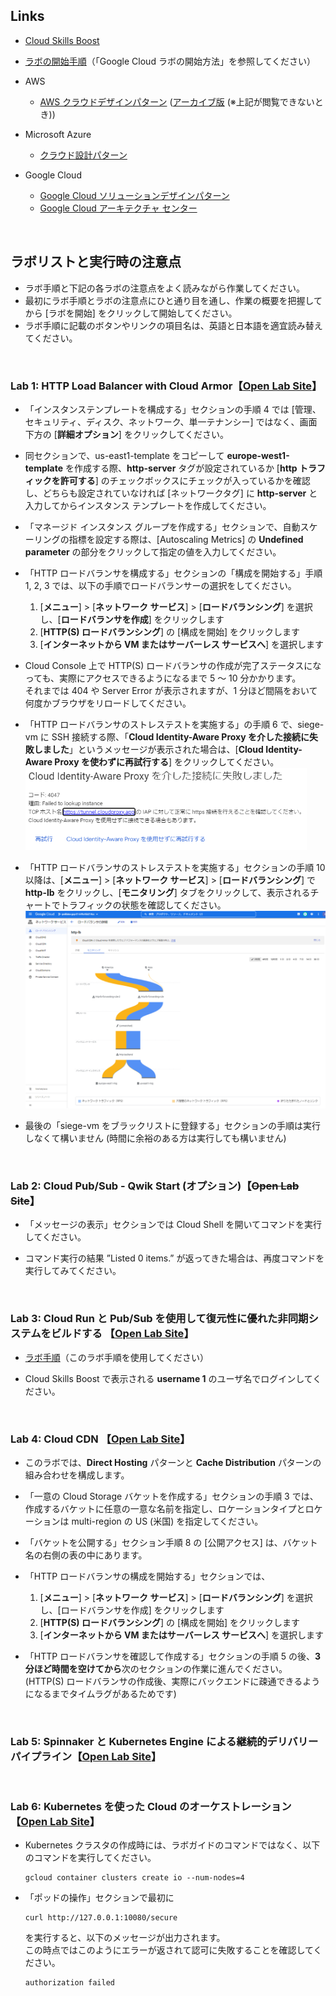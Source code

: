 ## Links

-   [Cloud Skills Boost](https://www.cloudskillsboost.google/)
-   [ラボの開始手順](https://qualia906.github.io/skillsboost/how-to-use-lab/)（「Google Cloud ラボの開始方法」を参照してください）
    
-   AWS
    -   [AWS クラウドデザインパターン](http://aws.clouddesignpattern.org/index.php/%E3%83%A1%E3%82%A4%E3%83%B3%E3%83%9A%E3%83%BC%E3%82%B8) ([アーカイブ版](http://web.archive.org/web/20171008040110/http:/aws.clouddesignpattern.org/index.php/%E3%83%A1%E3%82%A4%E3%83%B3%E3%83%9A%E3%83%BC%E3%82%B8) (※上記が閲覧できないとき))
    

-   Microsoft Azure
    -   [クラウド設計パターン](https://docs.microsoft.com/ja-jp/azure/architecture/patterns/)
  
-  Google Cloud
    -   [Google Cloud ソリューションデザインパターン](https://events.withgoogle.com/solution-design-pattern/)
    -   [Google Cloud アーキテクチャ センター](https://cloud.google.com/architecture?hl=ja)
 
<br /> 
  
## ラボリストと実行時の注意点

-   ラボ手順と下記の各ラボの注意点をよく読みながら作業してください。
-   最初にラボ手順とラボの注意点にひと通り目を通し、作業の概要を把握してから [ラボを開始] をクリックして開始してください。
-   ラボ手順に記載のボタンやリンクの項目名は、英語と日本語を適宜読み替えてください。

<br />

### Lab 1: HTTP Load Balancer with Cloud Armor【[Open Lab Site](https://www.cloudskillsboost.google/focuses/1232?catalog_rank=%7B%22rank%22%3A2%2C%22num_filters%22%3A0%2C%22has_search%22%3Atrue%7D&parent=catalog&search_id=7978999)】

-   「インスタンステンプレートを構成する」セクションの手順 4 では [管理、セキュリティ、ディスク、ネットワーク、単一テナンシー] ではなく、画面下方の [**詳細オプション**] をクリックしてください。
    
-   同セクションで、us-east1-template をコピーして **europe-west1-template** を作成する際、**http-server** タグが設定されているか [**http トラフィックを許可する**] のチェックボックスにチェックが入っているかを確認し、どちらも設定されていなければ [ネットワークタグ] に **http-server** と入力してからインスタンス テンプレートを作成してください。
 
 -   「マネージド インスタンス グループを作成する」セクションで、自動スケーリングの指標を設定する際は、[Autoscaling Metrics] の **Undefined parameter** の部分をクリックして指定の値を入力してください。

-   「HTTP ロードバランサを構成する」セクションの「構成を開始する」手順 1, 2, 3 では、以下の手順でロードバランサーの選択をしてください。
     1. [**メニュー**] > [**ネットワーク サービス**] > [**ロードバランシング**] を選択し、[**ロードバランサを作成**] をクリックします
     2. [**HTTP(S) ロードバランシング**] の [構成を開始] をクリックします
     3. [**インターネットから VM またはサーバーレス サービスへ**] を選択します

-   Cloud Console 上で HTTP(S) ロードバランサの作成が完了ステータスになっても、実際にアクセスできるようになるまで  5 ～ 10 分かかります。  
それまでは 404 や Server Error が表示されますが、1 分ほど間隔をおいて何度かブラウザをリロードしてください。

-   「HTTP ロードバランサのストレステストを実施する」の手順 6 で、siege-vm に SSH 接続する際、「**Cloud Identity-Aware Proxy を介した接続に失敗しました**」というメッセージが表示された場合は、[**Cloud Identity-Aware Proxy を使わずに再試行する**] をクリックしてください。  
     ![](./img/lab1-1.png)

-   「HTTP ロードバランサのストレステストを実施する」セクションの手順 10 以降は、[**メニュー**] > [**ネットワーク サービス**] > [**ロードバランシング**] で **http-lb** をクリックし、[**モニタリング**] タブをクリックして、表示されるチャートでトラフィックの状態を確認してください。  
     ![](./img/lab1-3.png)


-   最後の「siege-vm をブラックリストに登録する」セクションの手順は実行しなくて構いません (時間に余裕のある方は実行しても構いません)

<br />

### Lab 2: Cloud Pub/Sub - Qwik Start (オプション)【~~Open Lab Site~~】

-   「メッセージの表示」セクションでは Cloud Shell を開いてコマンドを実行してください。

-   コマンド実行の結果 ”Listed 0 items.” が返ってきた場合は、再度コマンドを実行してみてください。

<br />    

### Lab 3: Cloud Run と Pub/Sub を使用して復元性に優れた非同期システムをビルドする 【[Open Lab Site](https://www.cloudskillsboost.google/focuses/8389?parent=catalog)】

-   [ラボ手順](https://github.com/qualia906/clouddp/blob/main/docs/lab3/index.md)（このラボ手順を使用してください）

-   Cloud Skills Boost で表示される **username 1** のユーザ名でログインしてください。

<br />    

### Lab 4: Cloud CDN 【[Open Lab Site](https://www.cloudskillsboost.google/focuses/1251?catalog_rank=%7B%22rank%22%3A2%2C%22num_filters%22%3A0%2C%22has_search%22%3Atrue%7D&parent=catalog&search_id=17896257)】

-   このラボでは、**Direct Hosting** パターンと **Cache Distribution** パターンの組み合わせを構成します。

-   「一意の Cloud Storage バケットを作成する」セクションの手順 3 では、作成するバケットに任意の一意な名前を指定し、ロケーションタイプとロケーションは multi-region の US (米国) を指定してください。

-  「バケットを公開する」セクション手順 8 の [公開アクセス] は、バケット名の右側の表の中にあります。
-  「HTTP ロードバランサの構成を開始する」セクションでは、
    1. [**メニュー**] > [**ネットワーク サービス**] > [**ロードバランシング**] を選択し、[ロードバランサを作成] をクリックします
    2. [**HTTP(S) ロードバランシング**] の [構成を開始] をクリックします
    3. [**インターネットから VM またはサーバーレス サービスへ**] を選択します
-   「HTTP ロードバランサを確認して作成する」セクションの手順 5 の後、**3 分ほど時間を空けてから**次のセクションの作業に進んでください。
     (HTTP(S) ロードバランサの作成後、実際にバックエンドに疎通できるようになるまでタイムラグがあるためです)
 
<br />

### Lab 5: Spinnaker と Kubernetes Engine による継続的デリバリーパイプライン【[Open Lab Site](https://www.cloudskillsboost.google/focuses/552?parent=catalog)】

<br />

### Lab 6: Kubernetes を使った Cloud のオーケストレーション 【[Open Lab Site](https://www.cloudskillsboost.google/focuses/557?parent=catalog)】

-  Kubernetes クラスタの作成時には、ラボガイドのコマンドではなく、以下のコマンドを実行してください。

   ```
   gcloud container clusters create io --num-nodes=4
   ```

- 「ポッドの操作」セクションで最初に

   ```
   curl http://127.0.0.1:10080/secure
   ```

   を実行すると、以下のメッセージが出力されます。  
   この時点ではこのようにエラーが返されて認可に失敗することを確認してください。

   ```
   authorization failed
   ```
